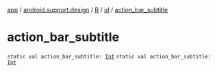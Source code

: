 [app](../../../index.md) / [android.support.design](../../index.md) / [R](../index.md) / [id](index.md) / [action_bar_subtitle](./action_bar_subtitle.md)

# action_bar_subtitle

`static val action_bar_subtitle: `[`Int`](https://kotlinlang.org/api/latest/jvm/stdlib/kotlin/-int/index.html)
`static val action_bar_subtitle: `[`Int`](https://kotlinlang.org/api/latest/jvm/stdlib/kotlin/-int/index.html)